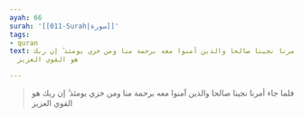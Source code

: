 ```yaml
---
ayah: 66
surah: '[[011-Surah|سورة]]'
tags:
- quran
text: فلما جاء أمرنا نجينا صالحا والذين آمنوا معه برحمة منا ومن خزي يومئذ ۗ إن ربك
  هو القوي العزيز

---
```

> فلما جاء أمرنا نجينا صالحا والذين آمنوا معه برحمة منا ومن خزي يومئذ ۗ إن ربك هو القوي العزيز
